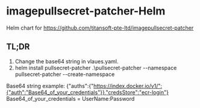 # imagepullsecret-patcher-Helm
Helm chart for https://github.com/titansoft-pte-ltd/imagepullsecret-patcher

## TL;DR
1. Change the base64 string in vlaues.yaml.
2. helm install pullsecret-patcher .\pullsecret-patcher --namespace pullsecret-patcher --create-namespace

Base64 string example:
{"auths":{"https://index.docker.io/v1/":{"auth":"Base64_of_your_credentials"}},"credsStore":"ecr-login"}
Base64_of_your_credentials = UserName:Password
